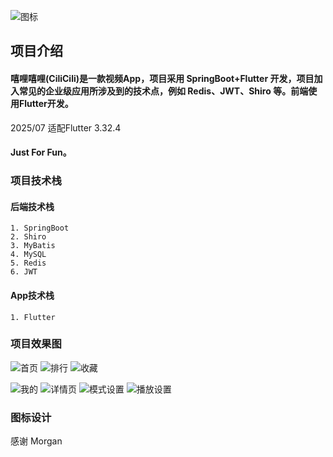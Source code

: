 
![图标](https://raw.githubusercontent.com/VincentTung/CiliCili/main/art/ic_launcher.png)
## 项目介绍

#### 嘻哩嘻哩(CiliCili)是一款视频App，项目采用 SpringBoot+Flutter 开发，项目加入常见的企业级应用所涉及到的技术点，例如 Redis、JWT、Shiro 等。前端使用Flutter开发。
2025/07 适配Flutter 3.32.4 
#### Just For Fun。



### 项目技术栈

#### 后端技术栈

```text
1. SpringBoot
2. Shiro
3. MyBatis
4. MySQL
5. Redis
6. JWT
```

#### App技术栈

```text
1. Flutter
```

### 项目效果图
![首页](https://raw.githubusercontent.com/VincentTung/CiliCili/main/art/WechatIMG76.jpeg)
![排行](https://raw.githubusercontent.com/VincentTung/CiliCili/main/art/WechatIMG74.jpeg)
![收藏](https://raw.githubusercontent.com/VincentTung/CiliCili/main/art/WechatIMG73.jpeg)

![我的](https://raw.githubusercontent.com/VincentTung/CiliCili/main/art/WechatIMG77.jpeg)
![详情页](https://raw.githubusercontent.com/VincentTung/CiliCili/main/art/detail.png)
![模式设置](https://raw.githubusercontent.com/VincentTung/CiliCili/main/art/theme_set.png)
![播放设置](https://raw.githubusercontent.com/VincentTung/CiliCili/main/art/play_set.png)

### 图标设计
感谢 Morgan



